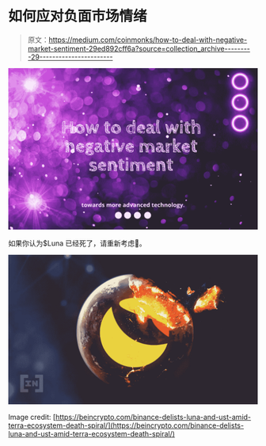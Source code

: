 # 如何应对负面市场情绪

> 原文：<https://medium.com/coinmonks/how-to-deal-with-negative-market-sentiment-29ed892cff6a?source=collection_archive---------29----------------------->

![](img/61e355947086df50b1b8c6370d2c95d2.png)

如果你认为$Luna 已经死了，请重新考虑🤔。

![](img/b2b6deea19df5f1ebcd798440d3b9809.png)

Image credit: [https://beincrypto.com/binance-delists-luna-and-ust-amid-terra-ecosystem-death-spiral/](https://beincrypto.com/binance-delists-luna-and-ust-amid-terra-ecosystem-death-spiral/)